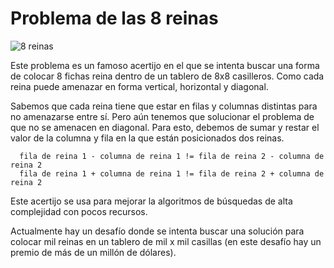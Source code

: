 # Problema de las 8 reinas

![8 reinas](https://upload.wikimedia.org/wikipedia/commons/a/ad/Ocho_reinas_reina_atacar_fila.JPG)

Este problema es un famoso acertijo en el que se intenta buscar una forma de colocar 8 fichas reina dentro de un tablero de 8x8 casilleros. Como cada reina puede amenazar en forma vertical, horizontal y diagonal.

Sabemos que cada reina tiene que estar en filas y columnas distintas para no amenazarse entre sí. Pero aún tenemos que solucionar el problema de que no se amenacen en diagonal. Para esto, debemos de sumar y restar el valor de la columna y fila en la que están posicionados dos reinas.

```code
  fila de reina 1 - columna de reina 1 != fila de reina 2 - columna de reina 2
  fila de reina 1 + columna de reina 1 != fila de reina 2 + columna de reina 2
```

Este acertijo se usa para mejorar la algoritmos de búsquedas de alta complejidad con pocos recursos.

Actualmente hay un desafío donde se intenta buscar una solución para colocar mil reinas en un tablero de mil x mil casillas (en este desafío hay un premio de más de un millón de dólares).
